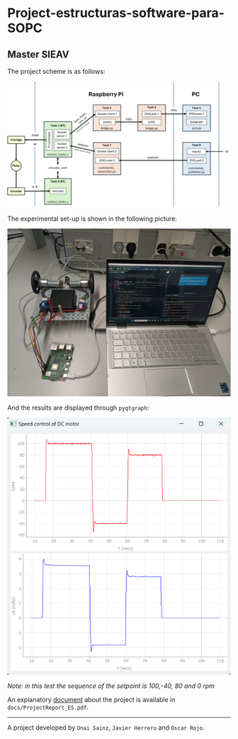 # Project-estructuras-software-para-SOPC

## Master SIEAV

The project scheme is as follows:

![scheme](docs/EsquemaCRT.png)

The experimental set-up is shown in the following picture:

![set-up](docs/MontajeExperimentalCRT.jpg)

And the results are displayed through `pyqtgraph`:

![test](docs/Graficas.png)

*Note: in this test the sequence of the setpoint is 100,-40, 80 and 0 rpm* 

An explanatory [document](https://github.com/ooscaar93/Project-estructuras-software-para-SOPC/blob/main/docs/ProjectReport_ES.pdf) about the project is available in `docs/ProjectReport_ES.pdf`.

---

A project developed by `Unai Sainz`, `Javier Herrero` and `Oscar Rojo`.



